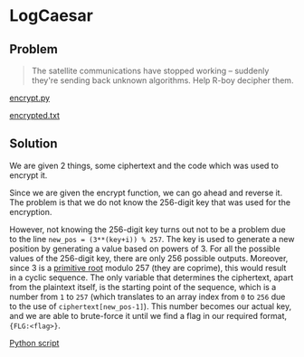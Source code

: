 # LogCaesar

## Problem

> The satellite communications have stopped working – suddenly they're sending back unknown algorithms. Help R-boy decipher them.

[encrypt.py](encrypt.py)

[encrypted.txt](encrypted.txt)

## Solution

We are given 2 things, some ciphertext and the code which was used to encrypt it.

Since we are given the encrypt function, we can go ahead and reverse it. The problem is that we do not know the 256-digit key that was used for the encryption.

However, not knowing the 256-digit key turns out not to be a problem due to the line `new_pos = (3**(key+i)) % 257`. The key is used to generate a new position by generating a value based on powers of 3. For all the possible values of the 256-digit key, there are only 256 possible outputs. Moreover, since 3 is a [primitive root](https://en.wikipedia.org/wiki/Primitive_root_modulo_n) modulo 257 (they are coprime), this would result in a cyclic sequence. The only variable that determines the ciphertext, apart from the plaintext itself, is the starting point of the sequence, which is a number from `1` to `257` (which translates to an array index from `0` to `256` due to the use of `ciphertext[new_pos-1]`). This number becomes our actual key, and we are able to brute-force it until we find a flag in our required format, `{FLG:<flag>}`.

[Python script](solver.py)
